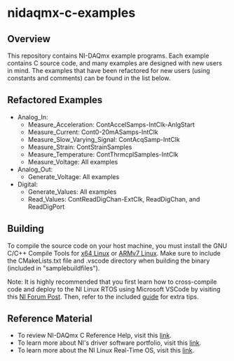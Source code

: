 # nidaqmx-c-examples

## Overview
This repository contains NI-DAQmx example programs. Each example contains C source code, and many examples are designed with new users in mind. The examples that have been refactored for new users (using constants and comments) can be found in the list below.

## Refactored Examples
* Analog_In:
  * Measure_Acceleration: ContAccelSamps-IntClk-AnlgStart
  * Measure_Current: Cont0-20mASamps-IntClk
  * Measure_Slow_Varying_Signal: ContAcqSamp-IntClk
  * Measure_Strain: ContStrainSamples
  * Measure_Temperature: ContThrmcplSamples-IntClk
  * Measure_Voltage: All examples
* Analog_Out:
  * Generate_Voltage: All examples
* Digital:
  * Generate_Values: All examples
  * Read_Values: ContReadDigChan-ExtClk, ReadDigChan, and ReadDigPort

## Building
To compile the source code on your host machine, you must install the GNU C/C++ Compile Tools for [x64 Linux][2] or [ARMv7 Linux][3]. Make sure to include the CMakeLists.txt file and .vscode directory when building the binary (included in "samplebuildfiles").

Note: It is highly recommended that you first learn how to cross-compile code and deploy to the NI Linux RTOS using Microsoft VSCode by visiting this [NI Forum Post][4]. Then, refer to the included [guide][5] for extra tips.

## Reference Material
* To review NI-DAQmx C Reference Help, visit this [link][6].
* To learn more about NI's driver software portfolio, visit this [link][7].
* To learn more about the NI Linux Real-Time OS, visit this [link][8].

[2]: https://www.ni.com/en-us/support/downloads/software-products/download.gnu-c---c---compile-tools-x64.html#338442 "x64 Linux Toolchain download" 
[3]: https://www.ni.com/en-us/support/downloads/software-products/download.gnu-c---c---compile-tools-for-armv7.html#338448 "ARMv7 Linux Toolchain download" 
[4]: https://forums.ni.com/t5/NI-Linux-Real-Time-Documents/NI-Linux-Real-Time-Cross-Compiling-Using-the-NI-Linux-Real-Time/ta-p/4026449 "NI forum post"
[5]: https://github.com/edavis0/nidaqmx-c-examples/blob/main/CrossCompileTips/NI-DAQmx%20Linux%20Cross-compile%20Tips.md "guide"
[6]: https://zone.ni.com/reference/en-XX/help/370471AM-01/ "reference guide"
[7]: https://www.ni.com/en-us/innovations/white-papers/21/hardware-drivers-the-key-to-nis-software-connectedness.html "whitepaper"
[8]: https://www.ni.com/en-us/shop/linux.html "NI Linux homepage"
